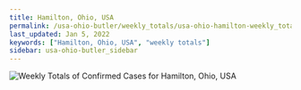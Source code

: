 ```yaml
---
title: Hamilton, Ohio, USA
permalink: /usa-ohio-butler/weekly_totals/usa-ohio-hamilton-weekly_totals.html
last_updated: Jan 5, 2022
keywords: ["Hamilton, Ohio, USA", "weekly totals"]
sidebar: usa-ohio-butler_sidebar
---
```


![Weekly Totals of Confirmed Cases for Hamilton, Ohio, USA](/covid_tracker/images/graphs/usa-ohio-hamilton-weekly_totals_graph.png)
